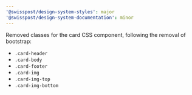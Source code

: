 ```yaml
---
'@swisspost/design-system-styles': major
'@swisspost/design-system-documentation': minor
---
```


Removed classes for the card CSS component, following the removal of bootstrap:
- `.card-header`
- `.card-body`
- `.card-footer`
- `.card-img`
- `.card-img-top`
- `.card-img-bottom`
